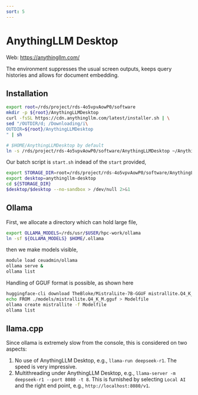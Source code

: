 ```yaml
---
sort: 5
---
```


# AnythingLLM Desktop

Web: <https://anythingllm.com/>

The environment suppresses the usual screen outputs, keeps query histories and allows for document embedding.

## Installation

```bash
export root=/rds/project/rds-4o5vpvAowP0/software
mkdir -p ${root}/AnythingLLMDesktop
curl -fsSL https://cdn.anythingllm.com/latest/installer.sh | \
sed "/OUTDIR/d; /Downloading/i\
OUTDIR=${root}/AnythingLLMDesktop
" | sh

# $HOME/AnythingLLMDesktop by default
ln -s /rds/project/rds-4o5vpvAowP0/software/AnythingLLMDesktop ~/AnythingLLMDesktop
```

Our batch script is `start.sh` indead of the `start` provided,

```bash
export STORAGE_DIR=root=/rds/project/rds-4o5vpvAowP0/software/AnythingLLMDesktop
export desktop=anythingllm-desktop
cd ${STORAGE_DIR}
$desktop/$desktop --no-sandbox > /dev/null 2>&1
```

## Ollama

First, we allocate a directory which can hold large file,

```bash
export OLLAMA_MODELS=/rds/usr/$USER/hpc-work/ollama
ln -sf ${OLLAMA_MODELS} $HOME/.ollama
```

then we make models visible,

```bash
module load ceuadmin/ollama
ollama serve &
ollama list
```

Handling of GGUF format is possible, as shown here

```bash
huggingface-cli download TheBloke/MistralLite-7B-GGUF mistrallite.Q4_K_M.gguf --local-dir ./models
echo FROM ./models/mistrallite.Q4_K_M.gguf > Modelfile
ollama create mistrallite -f Modelfile
ollama list
```

## llama.cpp

Since ollama is extremely slow from the console, this is considered on two aspects:

1. No use of AnythingLLM Desktop, e.g., `llama-run deepseek-r1`. The speed is very impressive.
2. Multithreading under AnythingLLM Desktop, e.g., `llama-server -m deepseek-r1 --port 8080 -t 8`. This is furnished by selecting `Local AI` and the right end point, e.g., `http://localhost:8080/v1`.
